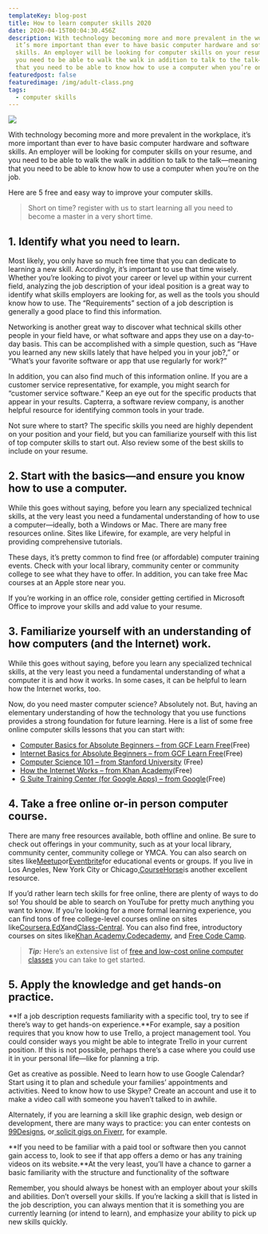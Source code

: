 ```yaml
---
templateKey: blog-post
title: How to learn computer skills 2020
date: 2020-04-15T00:04:30.456Z
description: With technology becoming more and more prevalent in the workplace,
  it’s more important than ever to have basic computer hardware and software
  skills. An employer will be looking for computer skills on your resume, and
  you need to be able to walk the walk in addition to talk to the talk—meaning
  that you need to be able to know how to use a computer when you’re on the job.
featuredpost: false
featuredimage: /img/adult-class.png
tags:
  - computer skills
---
```

![](/img/home-class.jpg)

With technology becoming more and more prevalent in the workplace, it’s more important than ever to have basic computer hardware and software skills. An employer will be looking for computer skills on your resume, and you need to be able to walk the walk in addition to talk to the talk—meaning that you need to be able to know how to use a computer when you’re on the job.

Here are 5 free and easy way to improve your computer skills.

> Short on time? register with us to start learning all you need to become a master in a very short time.

## **1. Identify what you need to learn.**

Most likely, you only have so much free time that you can dedicate to learning a new skill. Accordingly, it’s important to use that time wisely. Whether you’re looking to pivot your career or level up within your current field, analyzing the job description of your ideal position is a great way to identify what skills employers are looking for, as well as the tools you should know how to use. The “Requirements” section of a job description is generally a good place to find this information.

Networking is another great way to discover what technical skills other people in your field have, or what software and apps they use on a day-to-day basis. This can be accomplished with a simple question, such as “Have you learned any new skills lately that have helped you in your job?,” or “What’s your favorite software or app that use regularly for work?”

In addition, you can also find much of this information online. If you are a customer service representative, for example, you might search for “customer service software.” Keep an eye out for the specific products that appear in your results. Capterra, a software review company, is another helpful resource for identifying common tools in your trade.

Not sure where to start? The specific skills you need are highly dependent on your position and your field, but you can familiarize yourself with this list of top computer skills to start out. Also review some of the best skills to include on your resume.

<!--StartFragment-->

## **2. Start with the basics—and ensure you know how to use a computer.**

While this goes without saying, before you learn any specialized technical skills, at the very least you need a fundamental understanding of how to use a computer—ideally, both a Windows or Mac. There are many free resources online. Sites like Lifewire, for example, are very helpful in providing comprehensive tutorials.

These days, it’s pretty common to find free (or affordable) computer training events. Check with your local library, community center or community college to see what they have to offer. In addition, you can take free Mac courses at an Apple store near you.

If you’re working in an office role, consider getting certified in Microsoft Office to improve your skills and add value to your resume.

## **3. Familiarize yourself with an understanding of how computers (and the Internet) work.**

While this goes without saying, before you learn any specialized technical skills, at the very least you need a fundamental understanding of what a computer it is and how it works. In some cases, it can be helpful to learn how the Internet works, too.

Now, do you need master computer science? Absolutely not. But, having an elementary understanding of how the technology that you use functions provides a strong foundation for future learning. Here is a list of some free online computer skills lessons that you can start with:[](<>)

* [Computer Basics for Absolute Beginners – from GCF Learn Free](https://www.gcflearnfree.org/topics/computers/)(Free)
* [Internet Basics for Absolute Beginners – from GCF Learn Free](https://www.gcflearnfree.org/internetbasics/)(Free)
* [Computer Science 101 – from Stanford University](https://online.stanford.edu/courses/soe-ycscs101-sp-computer-science-101) (Free)
* [How the Internet Works – from Khan Academy](https://www.khanacademy.org/partner-content/code-org/internet-works)(Free)
* [G Suite Training Center (for Google Apps) – from Google](https://gsuite.google.com/learning-center/#!/)(Free)

## **4. Take a free online or-in person computer course.**

There are many free resources available, both offline and online. Be sure to check out offerings in your community, such as at your local library, community center, community college or YMCA. You can also search on sites like[Meetup](http://www.meetup.com/)or[Eventbrite](https://www.eventbrite.com/)for educational events or groups. If you live in Los Angeles, New York City or Chicago,[CourseHorse](https://coursehorse.com/nyc)is another excellent resource.

If you’d rather learn tech skills for free online, there are plenty of ways to do so! You should be able to search on YouTube for pretty much anything you want to know. If you’re looking for a more formal learning experience, you can find tons of free college-level courses online on sites like[Coursera](https://www.coursera.org/),[EdX](https://www.edx.org/)and[Class-Central](https://www.class-central.com/). You can also find free, introductory courses on sites like[Khan Academy](https://www.khanacademy.org/),[Codecademy](https://www.codecademy.com/), and [Free Code Camp](https://www.freecodecamp.org/).

> ***Tip:*** Here’s an extensive list of [free and low-cost online computer classes](https://www.careertoolbelt.com/best-sites-for-online-computer-classes/) you can take to get started.

## **5. Apply the knowledge and get hands-on practice.**

**If a job description requests familiarity with a specific tool, try to see if there’s way to get hands-on experience.**For example, say a position requires that you know how to use Trello, a project management tool. You could consider ways you might be able to integrate Trello in your current position. If this is not possible, perhaps there’s a case where you could use it in your personal life—like for planning a trip.

Get as creative as possible. Need to learn how to use Google Calendar? Start using it to plan and schedule your families’ appointments and activities. Need to know how to use Skype? Create an account and use it to make a video call with someone you haven’t talked to in awhile.

Alternately, if you are learning a skill like graphic design, web design or development, there are many ways to practice: you can enter contests on [99Designs](https://99designs.com/), or[ solicit gigs on Fiverr](https://www.fiverr.com/), for example.

**If you need to be familiar with a paid tool or software then you cannot gain access to, look to see if that app offers a demo or has any training videos on its website.**At the very least, you’ll have a chance to garner a basic familiarity with the structure and functionality of the software

Remember, you should always be honest with an employer about your skills and abilities. Don’t oversell your skills. If you’re lacking a skill that is listed in the job description, you can always mention that it is something you are currently learning (or intend to learn), and emphasize your ability to pick up new skills quickly.